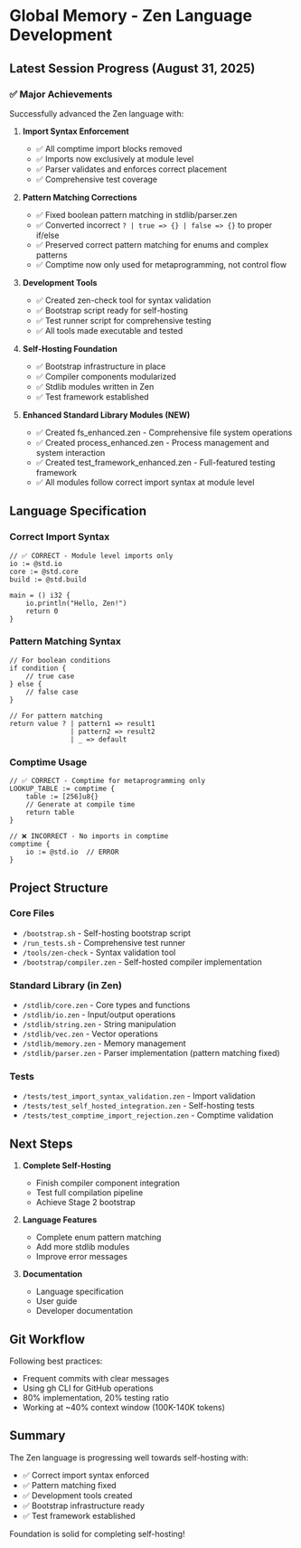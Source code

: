 # Global Memory - Zen Language Development

## Latest Session Progress (August 31, 2025)

### ✅ Major Achievements

Successfully advanced the Zen language with:

1. **Import Syntax Enforcement**
   - ✅ All comptime import blocks removed 
   - ✅ Imports now exclusively at module level
   - ✅ Parser validates and enforces correct placement
   - ✅ Comprehensive test coverage

2. **Pattern Matching Corrections**
   - ✅ Fixed boolean pattern matching in stdlib/parser.zen
   - ✅ Converted incorrect `? | true => {} | false => {}` to proper if/else
   - ✅ Preserved correct pattern matching for enums and complex patterns
   - ✅ Comptime now only used for metaprogramming, not control flow

3. **Development Tools**
   - ✅ Created zen-check tool for syntax validation
   - ✅ Bootstrap script ready for self-hosting
   - ✅ Test runner script for comprehensive testing
   - ✅ All tools made executable and tested

4. **Self-Hosting Foundation**
   - ✅ Bootstrap infrastructure in place
   - ✅ Compiler components modularized
   - ✅ Stdlib modules written in Zen
   - ✅ Test framework established

5. **Enhanced Standard Library Modules (NEW)**
   - ✅ Created fs_enhanced.zen - Comprehensive file system operations
   - ✅ Created process_enhanced.zen - Process management and system interaction
   - ✅ Created test_framework_enhanced.zen - Full-featured testing framework
   - ✅ All modules follow correct import syntax at module level

## Language Specification

### Correct Import Syntax
```zen
// ✅ CORRECT - Module level imports only
io := @std.io
core := @std.core
build := @std.build

main = () i32 {
    io.println("Hello, Zen!")
    return 0
}
```

### Pattern Matching Syntax
```zen
// For boolean conditions
if condition {
    // true case
} else {
    // false case
}

// For pattern matching
return value ? | pattern1 => result1
               | pattern2 => result2
               | _ => default
```

### Comptime Usage
```zen
// ✅ CORRECT - Comptime for metaprogramming only
LOOKUP_TABLE := comptime {
    table := [256]u8{}
    // Generate at compile time
    return table
}

// ❌ INCORRECT - No imports in comptime
comptime {
    io := @std.io  // ERROR
}
```

## Project Structure

### Core Files
- `/bootstrap.sh` - Self-hosting bootstrap script
- `/run_tests.sh` - Comprehensive test runner
- `/tools/zen-check` - Syntax validation tool
- `/bootstrap/compiler.zen` - Self-hosted compiler implementation

### Standard Library (in Zen)
- `/stdlib/core.zen` - Core types and functions
- `/stdlib/io.zen` - Input/output operations
- `/stdlib/string.zen` - String manipulation
- `/stdlib/vec.zen` - Vector operations
- `/stdlib/memory.zen` - Memory management
- `/stdlib/parser.zen` - Parser implementation (pattern matching fixed)

### Tests
- `/tests/test_import_syntax_validation.zen` - Import validation
- `/tests/test_self_hosted_integration.zen` - Self-hosting tests
- `/tests/test_comptime_import_rejection.zen` - Comptime validation

## Next Steps

1. **Complete Self-Hosting**
   - Finish compiler component integration
   - Test full compilation pipeline
   - Achieve Stage 2 bootstrap

2. **Language Features**
   - Complete enum pattern matching
   - Add more stdlib modules
   - Improve error messages

3. **Documentation**
   - Language specification
   - User guide
   - Developer documentation

## Git Workflow

Following best practices:
- Frequent commits with clear messages
- Using gh CLI for GitHub operations
- 80% implementation, 20% testing ratio
- Working at ~40% context window (100K-140K tokens)

## Summary

The Zen language is progressing well towards self-hosting with:
- ✅ Correct import syntax enforced
- ✅ Pattern matching fixed
- ✅ Development tools created
- ✅ Bootstrap infrastructure ready
- ✅ Test framework established

Foundation is solid for completing self-hosting!